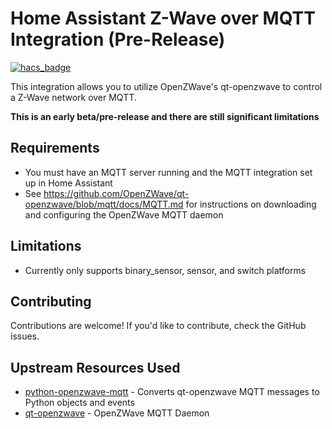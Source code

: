 # Home Assistant Z-Wave over MQTT Integration (Pre-Release)
[![hacs_badge](https://img.shields.io/badge/HACS-Custom-orange.svg)](https://github.com/custom-components/hacs)

This integration allows you to utilize OpenZWave's qt-openzwave to control a Z-Wave network over MQTT.

**This is an early beta/pre-release and there are still significant limitations**

## Requirements
- You must have an MQTT server running and the MQTT integration set up in Home Assistant
- See https://github.com/OpenZWave/qt-openzwave/blob/mqtt/docs/MQTT.md for instructions on downloading and configuring the OpenZWave MQTT daemon

## Limitations
- Currently only supports binary_sensor, sensor, and switch platforms

## Contributing
Contributions are welcome! If you'd like to contribute, check the GitHub issues.

## Upstream Resources Used
- [python-openzwave-mqtt](https://github.com/cgarwood/python-openzwave-mqtt) - Converts qt-openzwave MQTT messages to Python objects and events
- [qt-openzwave](https://github.com/OpenZWave/qt-openzwave/tree/mqtt) - OpenZWave MQTT Daemon